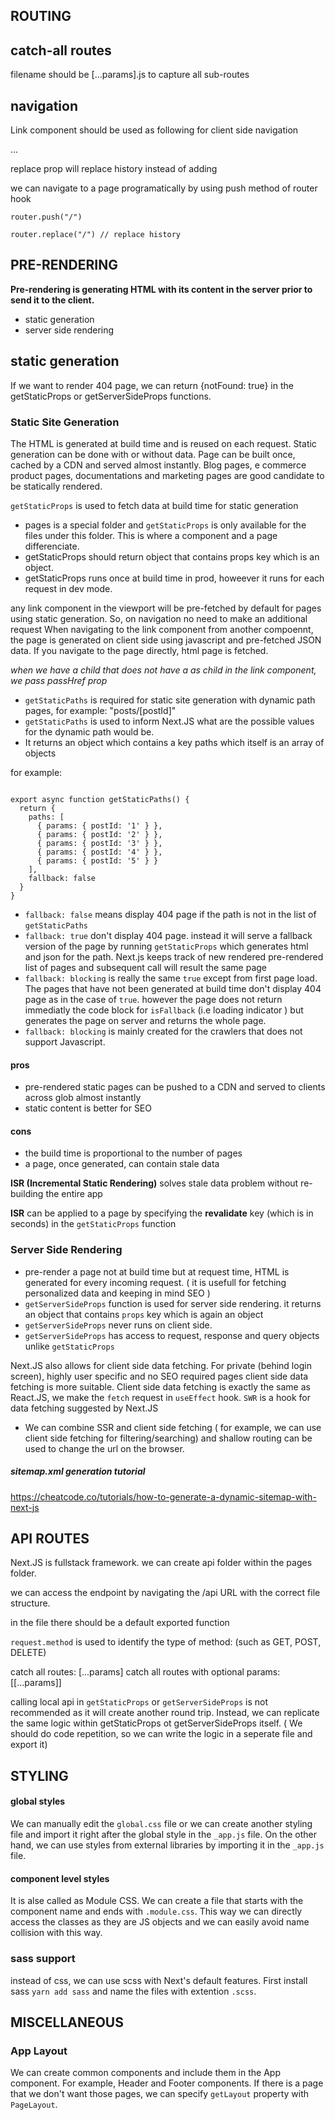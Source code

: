 
## ROUTING

## catch-all routes

filename should be [...params].js to capture all sub-routes

## navigation
Link component should be used as following for client side navigation

<Link href="" >
  <a>...</a>
</Link>

replace prop will replace history instead of adding

we can navigate to a page programatically by using push method of router hook

```
router.push("/")

router.replace("/") // replace history
```

## PRE-RENDERING

**Pre-rendering is generating HTML with its content in the server prior to send it to the client.**
  - static generation
  - server side rendering

## static generation

If we want to render 404 page, we can return {notFound: true} in the getStaticProps or getServerSideProps functions.

### Static Site Generation

The HTML is generated at build time and is reused on each request. Static generation can be done with or without data.
Page can be built once, cached by a CDN and served almost instantly.
Blog pages, e commerce product pages, documentations and marketing pages are good candidate to be statically rendered.

`getStaticProps` is used to fetch data at build time for static generation

- pages is a special folder and `getStaticProps` is only available for the files under this folder. This is where a component and a page differenciate.
- getStaticProps should return object that contains props key which is an object.
- getStaticProps runs once at build time in prod, howeever it runs for each request in dev mode.


any link component in the viewport will be pre-fetched by default for pages using static generation. So, on navigation no need to make an additional request
When navigating to the link component from another compoennt, the page is generated on client side using javascript and pre-fetched JSON data.
If you navigate to the page directly, html page is fetched.

*when we have a child  that does not have a as child in the link component, we pass passHref prop*

- `getStaticPaths` is required for static site generation with  dynamic path pages, for example: "posts/[postId]"
- `getStaticPaths` is used to inform Next.JS what are the possible values for the dynamic path would be.
- It returns an object which contains a key paths which itself is an array of objects

for example:
```

export async function getStaticPaths() {
  return {
    paths: [
      { params: { postId: '1' } },
      { params: { postId: '2' } },
      { params: { postId: '3' } },
      { params: { postId: '4' } },
      { params: { postId: '5' } }
    ],
    fallback: false
  }
}
```

- `fallback: false` means display 404 page if the path is not in the list of `getStaticPaths`
- `fallback: true` don't display 404 page. instead it will serve a fallback version of the page by running `getStaticProps` which generates html and json for the path.
   Next.js keeps track of new rendered pre-rendered list of pages and subsequent call will result the same page 
- `fallback: blocking` is really the same `true` except from first page load. The pages that have not been generated at build time don't display 404 page as in the case of `true`. however the page does not return immediatly the code block for `isFallback` (i.e loading indicator ) but generates the page on server and returns the whole page.
- `fallback: blocking` is mainly created for the crawlers that does not support Javascript. 


#### pros
- pre-rendered static pages can be pushed to a CDN and served to clients across glob almost instantly
- static content is better for SEO

#### cons
- the build time is proportional to the number of pages
- a page, once generated, can contain stale data  

**ISR (Incremental Static Rendering)** solves stale data problem without re-building the entire app

**ISR** can be applied to a page by specifying the **revalidate** key (which is in seconds) in the `getStaticProps` function


### Server Side Rendering

- pre-render a page not at build time but at request time, HTML is generated for every incoming request. ( it is usefull for fetching personalized data and keeping in mind SEO ) 
- `getServerSideProps` function is used for server side rendering. it returns an object that contains `props` key which is again an object
- `getServerSideProps` never runs on client side.
- `getServerSideProps` has access to request, response and query objects unlike `getStaticProps`

Next.JS also allows for client side data fetching. For private (behind login screen), highly user specific and no SEO required pages client side data fetching is more suitable.
Client side data fetching is exactly the same as React.JS, we make the `fetch` request in `useEffect` hook.
`SWR` is a hook for data fetching suggested by Next.JS 

- We can combine SSR and client side fetching ( for example, we can use client side fetching for filtering/searching) and shallow routing can be used to change the url on the browser.

##### sitemap.xml generation tutorial
https://cheatcode.co/tutorials/how-to-generate-a-dynamic-sitemap-with-next-js


## API ROUTES 

Next.JS is fullstack framework. we can create api folder within the pages folder.

we can access the endpoint by navigating the /api URL with the correct file structure.

in the file there should be a default exported function

```request.method``` is used to identify the type of method: (such as GET, POST, DELETE)

catch all routes: [...params]
catch all routes with optional params: [[...params]]

calling local api in ``getStaticProps`` or ``getServerSideProps`` is not recommended as it will create another round trip. Instead, we can replicate the same logic within getStaticProps ot getServerSideProps itself. ( We should do code repetition, so we can write the logic in a seperate file and export it)


## STYLING

#### global styles

We can manually edit the ``global.css`` file or we can create another styling file and import it right after the global style in the ``_app.js`` file.
On the other hand, we can use styles from external libraries by importing it in the ``_app.js`` file.

#### component level styles

It is alse called as Module CSS. We can create a file that starts with the component name and ends with `.module.css`. This way we can directly access the classes as they are JS objects and we can easily avoid name collision with this way.

### sass support

instead of css, we can use scss with Next's default features. First install sass ``yarn add sass`` and name the files with extention ``.scss``.


## MISCELLANEOUS

### App Layout

We can create common components and include them in the App component. For example, Header and Footer components. If there is a page that we don't want those pages, we can specify `getLayout` property with `PageLayout`.

